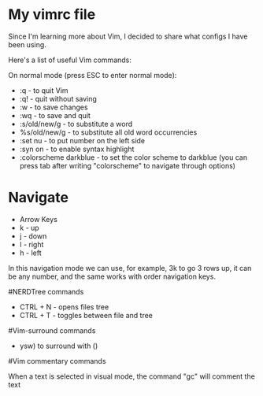 # My vimrc file

Since I'm learning more about Vim, I decided to share what configs I have been using.

Here's a list of useful Vim commands:

On normal mode (press ESC to enter normal mode):

- :q - to quit Vim
- :q! - quit without saving
- :w - to save changes
- :wq - to save and quit
- :s/old/new/g - to substitute a word
- %s/old/new/g - to substitute all old word occurrencies
- :set nu - to put number on the left side
- :syn on - to enable syntax highlight
- :colorscheme darkblue - to set the color scheme to darkblue (you can press tab after writing "colorscheme" to navigate through options)

# Navigate
 - Arrow Keys
 - k - up
 - j - down
 - l - right
 - h - left

In this navigation mode we can use, for example, 3k to go 3 rows up, it can be any number, and the same works with order navigation keys.

#NERDTree commands

 - CTRL + N - opens files tree
 - CTRL + T - toggles between file and tree

#Vim-surround commands

 - ysw) to surround with ()

#Vim commentary commands

 When a text is selected in visual mode, the command "gc" will comment the text

